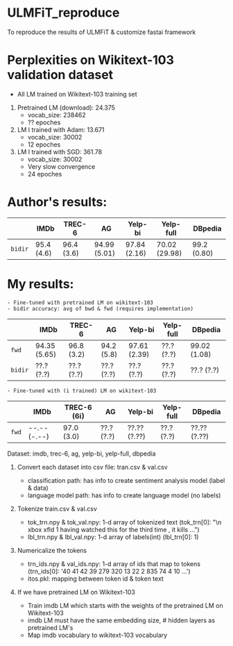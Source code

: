 # ULMFiT_reproduce

To reproduce the results of ULMFiT & customize fastai framework

# Perplexities on Wikitext-103 validation dataset 
- All LM trained on Wikitext-103 training set
1. Pretrained LM (download): 24.375
    - vocab_size: 238462
    - ?? epoches
2. LM I trained with Adam: 13.671
    - vocab_size: 30002
    - 12 epoches
3. LM I trained with SGD: 361.78
    - vocab_size: 30002
    - Very slow convergence 
    - 24 epoches

# Author's results:
|       | IMDb         | TREC-6       | AG           | Yelp-bi      | Yelp-full    | DBpedia      |
|-------| ------------ | ------------ | ------------ | ------------ | ------------ | ------------ |
|`bidir`| 95.4 (4.6)   | 96.4 (3.6)   | 94.99 (5.01) | 97.84 (2.16) | 70.02 (29.98)| 99.2 (0.80)  |

# My results:
    - Fine-tuned with pretrained LM on wikitext-103
    - bidir accuracy: avg of bwd & fwd (requires implementation)
|       | IMDb         | TREC-6       | AG           | Yelp-bi      | Yelp-full    | DBpedia      |
|-------| ------------ | ------------ | ------------ | ------------ | ------------ | ------------ |
| `fwd` | 94.35 (5.65) | 96.8  (3.2)  | 94.2  (5.8)  | 97.61 (2.39) | ??.?  (?.?)  | 99.02 (1.08) |
|`bidir`| ??.?  (?.?)  | ??.?  (?.?)  | ??.?  (?.?)  | ??.?  (?.?)  | ??.?  (?.?)  | ??.?  (?.?)  |

    - Fine-tuned with (i trained) LM on wikitext-103
|       | IMDb         | TREC-6 (6i)  | AG           | Yelp-bi      | Yelp-full    | DBpedia      |
|-------| ------------ | ------------ | ------------ | ------------ | ------------ | ------------ |
| `fwd` | --.-- (-.--) | 97.0  (3.0)  | ??.?  (?.?)  | ??.?? (?.??) | ??.?  (?.?)  | ??.?? (?.??) |

Dataset: imdb, trec-6, ag, yelp-bi, yelp-full, dbpedia

1. Convert each dataset into csv file: tran.csv & val.csv
    - classification path: has info to create sentiment analysis model (label & data)
    - language model path: has info to create language model (no labels)

2. Tokenize train.csv & val.csv
      - tok_trn.npy & tok_val.npy: 1-d array of tokenized text
        (tok_trn[0]: "\n xbox xfld 1 having watched this for the third time , it kills ...")
      - lbl_trn.npy & lbl_val.npy: 1-d array of labels(int)
        (lbl_trn[0]: 1)

3. Numericalize the tokens
      - trn_ids.npy & val_ids.npy: 1-d array of ids that map to tokens
        (trn_ids[0]: '40 41 42 39 279 320 13 22 2 835 74 4 10 ...')
      - itos.pkl: mapping between token id & token text
  
4. If we have pretrained LM on Wikitext-103
      - Train imdb LM which starts with the weights of the pretrained LM on Wikitext-103
      - imdb LM must have the same embedding size, # hidden layers as pretrained LM's
      - Map imdb vocabulary to wikitext-103 vocabulary
  
  
